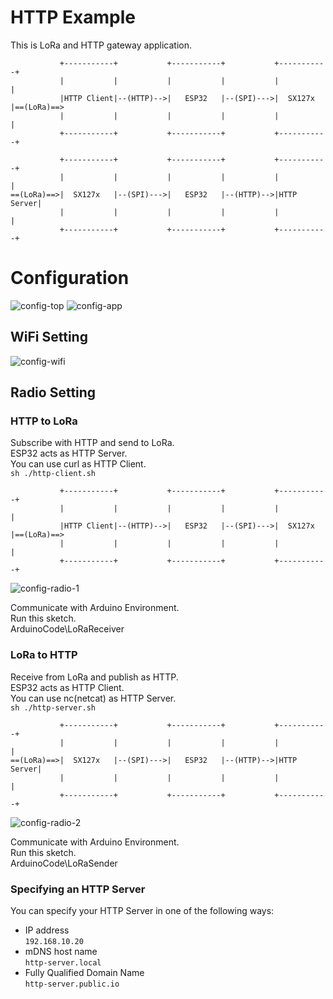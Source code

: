 # HTTP Example   
This is LoRa and HTTP gateway application.   
```
           +-----------+           +-----------+           +-----------+
           |           |           |           |           |           |
           |HTTP Client|--(HTTP)-->|   ESP32   |--(SPI)--->|  SX127x   |==(LoRa)==>
           |           |           |           |           |           |
           +-----------+           +-----------+           +-----------+

           +-----------+           +-----------+           +-----------+
           |           |           |           |           |           |
==(LoRa)==>|  SX127x   |--(SPI)--->|   ESP32   |--(HTTP)-->|HTTP Server|
           |           |           |           |           |           |
           +-----------+           +-----------+           +-----------+
```



# Configuration
![config-top](https://github.com/nopnop2002/esp-idf-sx127x/assets/6020549/70cf366a-03dd-4500-8be3-d73434eed3d9)
![config-app](https://github.com/nopnop2002/esp-idf-sx127x/assets/6020549/a6b508f2-4501-4d48-9b70-bdfae1bd8932)

## WiFi Setting

![config-wifi](https://github.com/nopnop2002/esp-idf-sx127x/assets/6020549/594779a0-698b-4afd-b119-230e0477c362)


## Radio Setting

### HTTP to LoRa
Subscribe with HTTP and send to LoRa.   
ESP32 acts as HTTP Server.   
You can use curl as HTTP Client.   
```sh ./http-client.sh```

```
           +-----------+           +-----------+           +-----------+
           |           |           |           |           |           |
           |HTTP Client|--(HTTP)-->|   ESP32   |--(SPI)--->|  SX127x   |==(LoRa)==>
           |           |           |           |           |           |
           +-----------+           +-----------+           +-----------+
```

![config-radio-1](https://github.com/user-attachments/assets/df15b3d0-1d80-4f81-bec1-8b5b3b59314a)

Communicate with Arduino Environment.   
Run this sketch.   
ArduinoCode\LoRaReceiver   


### LoRa to HTTP
Receive from LoRa and publish as HTTP.   
ESP32 acts as HTTP Client.   
You can use nc(netcat) as HTTP Server.   
```sh ./http-server.sh```

```
           +-----------+           +-----------+           +-----------+
           |           |           |           |           |           |
==(LoRa)==>|  SX127x   |--(SPI)--->|   ESP32   |--(HTTP)-->|HTTP Server|
           |           |           |           |           |           |
           +-----------+           +-----------+           +-----------+
```

![config-radio-2](https://github.com/user-attachments/assets/ae1e7140-77bf-4149-b5f5-a9b88fcb8c1a)

Communicate with Arduino Environment.   
Run this sketch.   
ArduinoCode\LoRaSender   


### Specifying an HTTP Server   
You can specify your HTTP Server in one of the following ways:   
- IP address   
 ```192.168.10.20```   
- mDNS host name   
 ```http-server.local```   
- Fully Qualified Domain Name   
 ```http-server.public.io```


